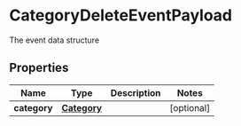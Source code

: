 

# CategoryDeleteEventPayload

The event data structure
## Properties

Name | Type | Description | Notes
------------ | ------------- | ------------- | -------------
**category** | [**Category**](Category.md) |  |  [optional]



